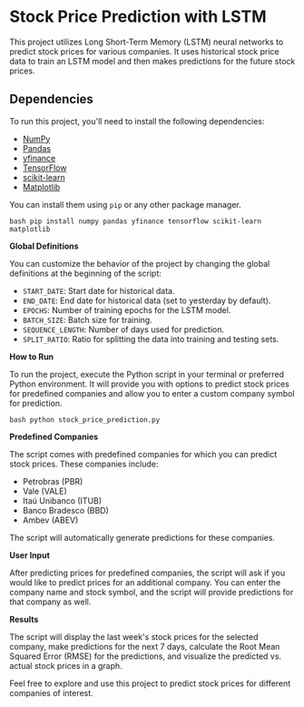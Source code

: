 # Stock Price Prediction with LSTM

This project utilizes Long Short-Term Memory (LSTM) neural networks to predict stock prices for various companies. It uses historical stock price data to train an LSTM model and then makes predictions for the future stock prices.

## Dependencies
To run this project, you'll need to install the following dependencies:

- [NumPy](https://numpy.org/)
- [Pandas](https://pandas.pydata.org/)
- [yfinance](https://pypi.org/project/yfinance/)
- [TensorFlow](https://www.tensorflow.org/)
- [scikit-learn](https://scikit-learn.org/stable/)
- [Matplotlib](https://matplotlib.org/)

You can install them using `pip` or any other package manager.

```bash pip install numpy pandas yfinance tensorflow scikit-learn matplotlib```

**Global Definitions**

You can customize the behavior of the project by changing the global definitions at the beginning of the script:

- `START_DATE`: Start date for historical data.
- `END_DATE`: End date for historical data (set to yesterday by default).
- `EPOCHS`: Number of training epochs for the LSTM model.
- `BATCH_SIZE`: Batch size for training.
- `SEQUENCE_LENGTH`: Number of days used for prediction.
- `SPLIT_RATIO`: Ratio for splitting the data into training and testing sets.

**How to Run**

To run the project, execute the Python script in your terminal or preferred Python environment. It will provide you with options to predict stock prices for predefined companies and allow you to enter a custom company symbol for prediction.

```bash python stock_price_prediction.py```


**Predefined Companies**

The script comes with predefined companies for which you can predict stock prices. These companies include:

- Petrobras (PBR)
- Vale (VALE)
- Itaú Unibanco (ITUB)
- Banco Bradesco (BBD)
- Ambev (ABEV)

The script will automatically generate predictions for these companies.

**User Input**

After predicting prices for predefined companies, the script will ask if you would like to predict prices for an additional company. You can enter the company name and stock symbol, and the script will provide predictions for that company as well.

**Results**

The script will display the last week's stock prices for the selected company, make predictions for the next 7 days, calculate the Root Mean Squared Error (RMSE) for the predictions, and visualize the predicted vs. actual stock prices in a graph.

Feel free to explore and use this project to predict stock prices for different companies of interest.
